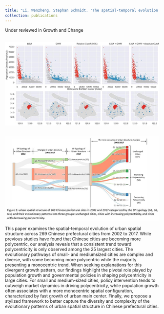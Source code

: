 ```yaml
---
title: "Li, Wenzheng, Stephan Schmidt. 'The spatial-temporal evolution toward polycentricity in Chinese cities: dynamics and explanations.'"
collection: publications
---
```

Under reviewed in Growth and Change

<br/><img src='/images/Growth_2.jpg'>


<br/><img src='/images/Growth_1.jpg'>

This paper examines the spatial-temporal evolution of urban spatial structure across 269 Chinese prefectural cities from 2002 to 2017. While previous studies have found that Chinese cities are becoming more polycentric, our analysis reveals that a consistent trend toward polycentricity is only observed among the 25 largest cities. The evolutionary pathways of small- and mediumsized cities are complex and diverse, with some becoming more polycentric while the majority presenting a monocentric trend. When seeking explanations for this divergent growth pattern, our findings highlight the pivotal role played by population growth and governmental policies in shaping polycentricity in large cities. For small and medium-sized cities, policy intervention tends to outweigh market dynamics in driving polycentricity, while population growth often associates with a more monocentric spatial configuration, characterized by fast growth of urban main center. Finally, we propose a stylized framework to better capture the diversity and complexity of the evolutionary patterns of urban spatial structure in Chinese prefectural cities.
